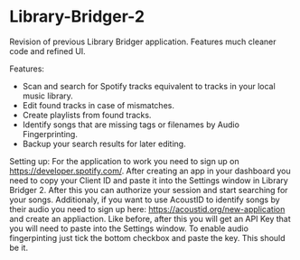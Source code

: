 # Library-Bridger-2
Revision of previous Library Bridger application. Features much cleaner code and refined UI.

Features:
- Scan and search for Spotify tracks equivalent to tracks in your local music library.
- Edit found tracks in case of mismatches.
- Create playlists from found tracks.
- Identify songs that are missing tags or filenames by Audio Fingerprinting.
- Backup your search results for later editing.

Setting up:
For the application to work you need to sign up on https://developer.spotify.com/. After creating an app in your dashboard you need to copy your Client ID and paste it into the Settings window in Library Bridger 2. After this you can authorize your session and start searching for your songs.
Additionaly, if you want to use AcoustID to identify songs by their audio you need to sign up here: https://acoustid.org/new-application and create an appliaction. Like before, after this you will get an API Key that you will need to paste into the Settings window. To enable audio fingerpinting just tick the bottom checkbox and paste the key. This should be it.
